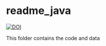# readme_java

[![DOI](https://zenodo.org/badge/DOI/10.5281/zenodo.6099362.svg)](https://doi.org/10.5281/zenodo.6099362)

This folder contains the code and data


